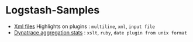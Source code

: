 # Logstash-Samples


- [Xml files](./logstash-xml.md) Highlights on plugins : `multiline`, `xml`, `input file`
- [Dynatrace aggregation stats](./Dynatrace/README.md)  : `xslt`, `ruby`, `date plugin from unix format`

